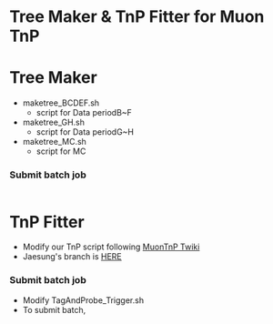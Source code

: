 Tree Maker & TnP Fitter for Muon TnP
====

# Tree Maker
* maketree_BCDEF.sh
  * script for Data periodB~F
* maketree_GH.sh
  * script for Data periodG~H
* maketree_MC.sh
  * script for MC
### Submit batch job
```source submit_maketree.sh
```

# TnP Fitter
* Modify our TnP script following [MuonTnP Twiki](https://twiki.cern.ch/twiki/bin/viewauth/CMS/MuonTagAndProbeTreesRun2)
* Jaesung's branch is [HERE](https://github.com/jedori0228/MuonAnalysis-TagAndProbe)
### Submit batch job
* Modify TagAndProbe_Trigger.sh
* To submit batch,
```python submit_Trigger.py
```
